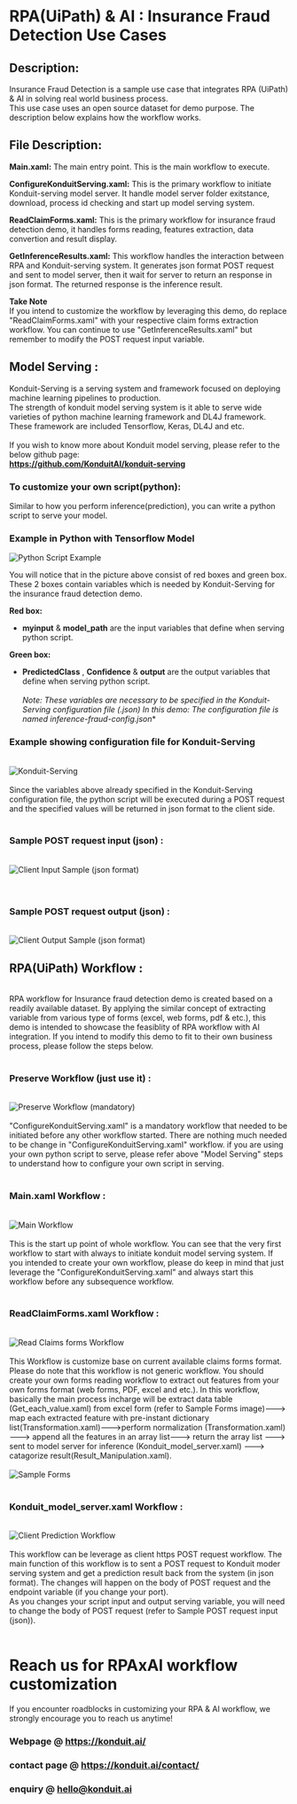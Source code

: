 # RPA(UiPath) & AI : Insurance Fraud Detection Use Cases

## Description:
Insurance Fraud Detection is a sample use case that integrates RPA (UiPath) & AI in solving real world business process.  
This use case uses an open source dataset for demo purpose. The description below explains how the workflow works.  

## File Description:  
**Main.xaml:** The main entry point. This is the main workflow to execute.  

**ConfigureKonduitServing.xaml:** This is the primary workflow to initiate Konduit-serving model server.
It handle model server folder exitstance, download, process id checking and start up model serving system.    

**ReadClaimForms.xaml:** This is the primary workflow for insurance fraud detection demo, it handles forms reading, 
features extraction, data convertion and result display.  

**GetInferenceResults.xaml:** This workflow handles the interaction between RPA and Konduit-serving system. 
It generates json format POST request and sent to model server, then it wait for server to return an response in json format.
The returned response is the inference result.  

**Take Note**  
If you intend to customize the workflow by leveraging this demo, do replace "ReadClaimForms.xaml" with your respective claim forms extraction workflow. You can continue to use "GetInferenceResults.xaml" but remember to modify the POST request input variable.
 
## Model Serving :  
Konduit-Serving is a serving system and framework focused on deploying machine learning pipelines to production.  
The strength of konduit model serving system is it able to serve wide varieties of python machine learning framework and DL4J framework. 
These framework are included Tensorflow, Keras, DL4J and etc.  
&nbsp;   
If you wish to know more about Konduit model serving, please refer to the below github page:  
**https://github.com/KonduitAI/konduit-serving**  

### To customize your own script(python):    

Similar to how you perform inference(prediction), you can write a python script to serve your model.  

### Example in Python with Tensorflow Model
![Python Script Example](img/pythonscriptexample.png "Python Script Example")  

You will notice that in the picture above consist of red boxes and green box. These 2 boxes contain variables which is needed by Konduit-Serving for the insurance fraud detection demo.  

**Red box:**  
- **myinput** & **model_path** are the input variables that define when serving python script.  

**Green box:**  
- **PredictedClass** , **Confidence** &  **output** are the output variables that define when serving python script.  
&nbsp;  
**Note: These variables are necessary to be specified in the Konduit-Serving configuration file (.json)
In this demo: The configuration file is named inference-fraud-config*.json**
&nbsp;  
### Example showing configuration file for Konduit-Serving  
&nbsp;  
![Konduit-Serving](img/konduitserving.png "Konduit-Serving")  
&nbsp;  
Since the variables above already specified in the Konduit-Serving configuration file, the python script will be executed during a POST request and the specified values will be returned in json format to the client side.  
&nbsp;    
### **Sample POST request input (json) :**   
&nbsp;  
![Client Input Sample (json format)](img/jsonPOST.png "Client Input Sample (json format)")  
&nbsp;  
&nbsp;  
### **Sample POST request output (json) :**   
&nbsp;  
![Client Output Sample (json format)](img/jsonPOSToutput.png "Client Output Sample (json format)") 
&nbsp;  
## RPA(UiPath) Workflow :  
&nbsp;  
RPA workflow for Insurance fraud detection demo is created based on a readily available dataset. By applying the similar concept of extracting variable from various type of forms (excel, web forms, pdf & etc.), this demo is intended to showcase the feasiblity of RPA workflow with AI integration. If you intend to modify this demo to fit to their own business process, please follow the steps below.  
&nbsp;  
### Preserve Workflow (just use it) :  
&nbsp;  
![Preserve Workflow (mandatory)](img/preserveworkflow.png "Preserve Workflow (mandatory)")  
&nbsp;  
"ConfigureKonduitServing.xaml" is a mandatory workflow that needed to be initiated before any other workflow started. There are nothing much needed to be change in 
"ConfigureKonduitServing.xaml" workflow. if you are using your own python script to serve, please refer above "Model Serving" steps to understand how to configure your 
own script in serving.  
&nbsp;  
### Main.xaml Workflow :  
&nbsp;  
![Main Workflow](img/mainworkflow.png "Main Worflow")  
&nbsp;  
This is the start up point of whole workflow. You can see that the very first workflow to start with always to initiate konduit model serving system.
If you intended to create your own workflow, please do keep in mind that just leverage the "ConfigureKonduitServing.xaml" and always start this workflow before any subsequence
workflow.  
&nbsp;  
### ReadClaimForms.xaml Workflow :  
&nbsp;  
![Read Claims forms Workflow](img/readclaimsform.png "Read Claims forms Workflow")  
&nbsp;  
This Workflow is customize base on current available claims forms format. Please do note that this workflow is not generic workflow. You should create your own
forms reading workflow to extract out features from your own forms format (web forms, PDF, excel and etc.). In this workflow, basically the main process incharge will be 
extract data table (Get_each_value.xaml) from excel form (refer to Sample Forms image)---> map each extracted feature with pre-instant dictionary list(Transformation.xaml)--->perform normalization (Transformation.xaml) --->
append all the features in an array list---> return the array list ---> sent to model server for inference (Konduit_model_server.xaml) ---> catagorize result(Result_Manipulation.xaml).  
&nbsp;  
![Sample Forms](img/sampleform.png "Sample Forms")  
&nbsp;  
### Konduit_model_server.xaml Workflow :  
&nbsp;  
![Client Prediction Workflow](img/serverprediction.png "Client Prediction Workflow")  
&nbsp;  
This workflow can be leverage as client https POST request workflow. The main function of this workflow is to sent a POST request to Konduit moder serving system and get a prediction result back from the system (in json format). The changes will happen on the body of POST request and the endpoint variable (if you change your port).  
As you changes your script input and output serving variable, you will need to change the body of POST request (refer to Sample POST request input (json)).  
&nbsp;  

# Reach us for RPAxAI workflow customization
If you encounter roadblocks in customizing your RPA & AI workflow, we strongly encourage you to reach us anytime!  

### **Webpage @ https://konduit.ai/**  
### **contact page @ https://konduit.ai/contact/**  
### **enquiry @ hello@konduit.ai**  
